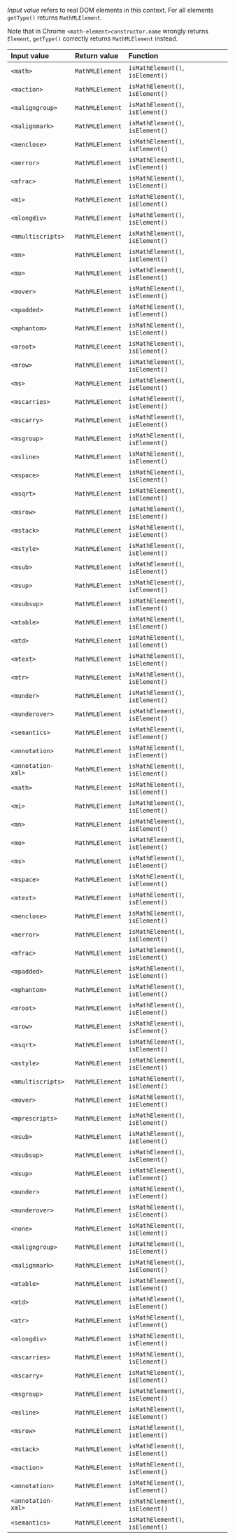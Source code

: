 _Input value_ refers to real DOM elements in this context. For all elements `getType()` returns `MathMLElement`. 

Note that in Chrome `<math-element>constructor.name` wrongly returns `Element`, `getType()` correctly returns `MathMLElement` instead.

| Input value        | Return value    | Function                         |
|:-------------------|:----------------|:---------------------------------|
| `<math>`           | `MathMLElement` | `isMathElement()`, `isElement()` |
| `<maction>`        | `MathMLElement` | `isMathElement()`, `isElement()` |
| `<maligngroup>`    | `MathMLElement` | `isMathElement()`, `isElement()` |
| `<malignmark>`     | `MathMLElement` | `isMathElement()`, `isElement()` |
| `<menclose>`       | `MathMLElement` | `isMathElement()`, `isElement()` |
| `<merror>`         | `MathMLElement` | `isMathElement()`, `isElement()` |
| `<mfrac>`          | `MathMLElement` | `isMathElement()`, `isElement()` |
| `<mi>`             | `MathMLElement` | `isMathElement()`, `isElement()` |
| `<mlongdiv>`       | `MathMLElement` | `isMathElement()`, `isElement()` |
| `<mmultiscripts>`  | `MathMLElement` | `isMathElement()`, `isElement()` |
| `<mn>`             | `MathMLElement` | `isMathElement()`, `isElement()` |
| `<mo>`             | `MathMLElement` | `isMathElement()`, `isElement()` |
| `<mover>`          | `MathMLElement` | `isMathElement()`, `isElement()` |
| `<mpadded>`        | `MathMLElement` | `isMathElement()`, `isElement()` |
| `<mphantom>`       | `MathMLElement` | `isMathElement()`, `isElement()` |
| `<mroot>`          | `MathMLElement` | `isMathElement()`, `isElement()` |
| `<mrow>`           | `MathMLElement` | `isMathElement()`, `isElement()` |
| `<ms>`             | `MathMLElement` | `isMathElement()`, `isElement()` |
| `<mscarries>`      | `MathMLElement` | `isMathElement()`, `isElement()` |
| `<mscarry>`        | `MathMLElement` | `isMathElement()`, `isElement()` |
| `<msgroup>`        | `MathMLElement` | `isMathElement()`, `isElement()` |
| `<msline>`         | `MathMLElement` | `isMathElement()`, `isElement()` |
| `<mspace>`         | `MathMLElement` | `isMathElement()`, `isElement()` |
| `<msqrt>`          | `MathMLElement` | `isMathElement()`, `isElement()` |
| `<msrow>`          | `MathMLElement` | `isMathElement()`, `isElement()` |
| `<mstack>`         | `MathMLElement` | `isMathElement()`, `isElement()` |
| `<mstyle>`         | `MathMLElement` | `isMathElement()`, `isElement()` |
| `<msub>`           | `MathMLElement` | `isMathElement()`, `isElement()` |
| `<msup>`           | `MathMLElement` | `isMathElement()`, `isElement()` |
| `<msubsup>`        | `MathMLElement` | `isMathElement()`, `isElement()` |
| `<mtable>`         | `MathMLElement` | `isMathElement()`, `isElement()` |
| `<mtd>`            | `MathMLElement` | `isMathElement()`, `isElement()` |
| `<mtext>`          | `MathMLElement` | `isMathElement()`, `isElement()` |
| `<mtr>`            | `MathMLElement` | `isMathElement()`, `isElement()` |
| `<munder>`         | `MathMLElement` | `isMathElement()`, `isElement()` |
| `<munderover>`     | `MathMLElement` | `isMathElement()`, `isElement()` |
| `<semantics>`      | `MathMLElement` | `isMathElement()`, `isElement()` |
| `<annotation>`     | `MathMLElement` | `isMathElement()`, `isElement()` |
| `<annotation-xml>` | `MathMLElement` | `isMathElement()`, `isElement()` |
| `<math>`           | `MathMLElement` | `isMathElement()`, `isElement()` |
| `<mi>`             | `MathMLElement` | `isMathElement()`, `isElement()` |
| `<mn>`             | `MathMLElement` | `isMathElement()`, `isElement()` |
| `<mo>`             | `MathMLElement` | `isMathElement()`, `isElement()` |
| `<ms>`             | `MathMLElement` | `isMathElement()`, `isElement()` |
| `<mspace>`         | `MathMLElement` | `isMathElement()`, `isElement()` |
| `<mtext>`          | `MathMLElement` | `isMathElement()`, `isElement()` |
| `<menclose>`       | `MathMLElement` | `isMathElement()`, `isElement()` |
| `<merror>`         | `MathMLElement` | `isMathElement()`, `isElement()` |
| `<mfrac>`          | `MathMLElement` | `isMathElement()`, `isElement()` |
| `<mpadded>`        | `MathMLElement` | `isMathElement()`, `isElement()` |
| `<mphantom>`       | `MathMLElement` | `isMathElement()`, `isElement()` |
| `<mroot>`          | `MathMLElement` | `isMathElement()`, `isElement()` |
| `<mrow>`           | `MathMLElement` | `isMathElement()`, `isElement()` |
| `<msqrt>`          | `MathMLElement` | `isMathElement()`, `isElement()` |
| `<mstyle>`         | `MathMLElement` | `isMathElement()`, `isElement()` |
| `<mmultiscripts>`  | `MathMLElement` | `isMathElement()`, `isElement()` |
| `<mover>`          | `MathMLElement` | `isMathElement()`, `isElement()` |
| `<mprescripts>`    | `MathMLElement` | `isMathElement()`, `isElement()` |
| `<msub>`           | `MathMLElement` | `isMathElement()`, `isElement()` |
| `<msubsup>`        | `MathMLElement` | `isMathElement()`, `isElement()` |
| `<msup>`           | `MathMLElement` | `isMathElement()`, `isElement()` |
| `<munder>`         | `MathMLElement` | `isMathElement()`, `isElement()` |
| `<munderover>`     | `MathMLElement` | `isMathElement()`, `isElement()` |
| `<none>`           | `MathMLElement` | `isMathElement()`, `isElement()` |
| `<maligngroup>`    | `MathMLElement` | `isMathElement()`, `isElement()` |
| `<malignmark>`     | `MathMLElement` | `isMathElement()`, `isElement()` |
| `<mtable>`         | `MathMLElement` | `isMathElement()`, `isElement()` |
| `<mtd>`            | `MathMLElement` | `isMathElement()`, `isElement()` |
| `<mtr>`            | `MathMLElement` | `isMathElement()`, `isElement()` |
| `<mlongdiv>`       | `MathMLElement` | `isMathElement()`, `isElement()` |
| `<mscarries>`      | `MathMLElement` | `isMathElement()`, `isElement()` |
| `<mscarry>`        | `MathMLElement` | `isMathElement()`, `isElement()` |
| `<msgroup>`        | `MathMLElement` | `isMathElement()`, `isElement()` |
| `<msline>`         | `MathMLElement` | `isMathElement()`, `isElement()` |
| `<msrow>`          | `MathMLElement` | `isMathElement()`, `isElement()` |
| `<mstack>`         | `MathMLElement` | `isMathElement()`, `isElement()` |
| `<maction>`        | `MathMLElement` | `isMathElement()`, `isElement()` |
| `<annotation>`     | `MathMLElement` | `isMathElement()`, `isElement()` |
| `<annotation-xml>` | `MathMLElement` | `isMathElement()`, `isElement()` |
| `<semantics>`      | `MathMLElement` | `isMathElement()`, `isElement()` |